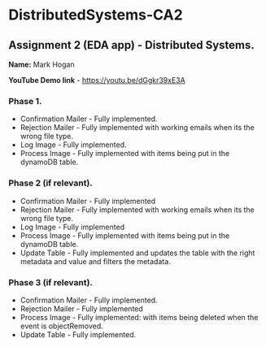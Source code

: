 # DistributedSystems-CA2

## Assignment 2 (EDA app) - Distributed Systems.

__Name:__ Mark Hogan

__YouTube Demo link__ - https://youtu.be/dGgkr39xE3A

### Phase 1.


+ Confirmation Mailer - Fully implemented.
+ Rejection Mailer - Fully implemented with working emails when its the wrong file type.
+ Log Image -  Fully implemented. 
+ Process Image - Fully implemented with items being put in the dynamoDB table.

### Phase 2 (if relevant).

+ Confirmation Mailer - Fully implemented
+ Rejection Mailer - Fully implemented with working emails when its the wrong file type.
+ Log Image - Fully implemented 
+ Process Image - Fully implemented with items being put in the dynamoDB table.
+ Update Table -  Fully implemented and updates the table with the right metadata and value and filters the metadata.

### Phase 3 (if relevant).

+ Confirmation Mailer - Fully implemented.
+ Rejection Mailer - Fully implemented 
+ Process Image - Fully implemented: with items being deleted when the event is objectRemoved.
+ Update Table - Fully implemented.
